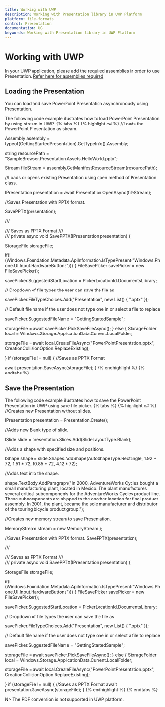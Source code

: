 ```yaml
---
title: Working with UWP
description: Working with Presentation library in UWP Platform
platform: file-formats
control: Presentation
documentation: UG
keywords: Working with Presentation library in UWP Platform
---
```


# Working with UWP

In your UWP application, please add the required assemblies in order to use Presentation. [Refer here for assemblies required](/File-Formats/Presentation/Assemblies-Required)

## Loading the Presentation

You can load and save PowerPoint Presentation asynchronously using Presentation. 

The following code example illustrates how to load PowerPoint Presentation by using stream in UWP.
{% tabs %}
{% highlight c# %}
//Loads the PowerPoint Presentation as stream.

Assembly assembly = typeof(GettingStartedPresentation).GetTypeInfo().Assembly;

string resourcePath = "SampleBrowser.Presentation.Assets.HelloWorld.pptx";

Stream fileStream = assembly.GetManifestResourceStream(resourcePath);

//Loads or opens existing Presentation using open method of Presentation class.

IPresentation presentation = await Presentation.OpenAsync(fileStream);

//Saves Presentation with PPTX format.

SavePPTX(presentation);

/// <summary>
/// Saves as PPTX Format
/// </summary>
/// <param name="presentation"></param>
private async void SavePPTX(IPresentation presentation)
{

StorageFile storageFile;

if(!(Windows.Foundation.Metadata.ApiInformation.IsTypePresent("Windows.Phone.UI.Input.HardwareButtons")))
{
  FileSavePicker savePicker = new FileSavePicker();

  savePicker.SuggestedStartLocation = PickerLocationId.DocumentsLibrary;

  // Dropdown of file types the user can save the file as 

  savePicker.FileTypeChoices.Add("Presentation", new List<string>() { ".pptx" });

  // Default file name if the user does not type one in or select a file to replace
 
  savePicker.SuggestedFileName = "GettingStartedSample";

  storageFile = await savePicker.PickSaveFileAsync();
}
else
{
  StorageFolder local = Windows.Storage.ApplicationData.Current.LocalFolder;

  storageFile = await local.CreateFileAsync("PowerPointPresentation.pptx", CreationCollisionOption.ReplaceExisting);

}
if (storageFile != null)
  {
   //Saves as PPTX Format

   await presentation.SaveAsync(storageFile);
  }
{% endhighlight %}
{% endtabs %}

## Save the Presentation

The following code example illustrates how to save the PowerPoint Presentation in UWP using save file picker.
{% tabs %}
{% highlight c# %}
//Creates new Presentation without slides.

IPresentation presentation = Presentation.Create();

//Adds new Blank type of slide.

ISlide slide = presentation.Slides.Add(SlideLayoutType.Blank);

//Adds a shape with specified size and positions.

IShape shape = slide.Shapes.AddShape(AutoShapeType.Rectangle, 1.92 * 72, 1.51 * 72, 10.85 * 72, 4.12 * 72);

//Adds text into the shape.

shape.TextBody.AddParagraph("In 2000, AdventureWorks Cycles bought a small manufacturing plant, located in Mexico. The plant manufactures several critical subcomponents for the AdventureWorks Cycles product line. These subcomponents are shipped to the another location for final product assembly. In 2001, the plant, became the sole manufacturer and distributor of the touring bicycle product group.");

//Creates new memory stream to save Presentation.

MemoryStream stream = new MemoryStream();

//Saves Presentation with PPTX format.
SavePPTX(presentation);

/// <summary>
/// Saves as PPTX Format
/// </summary>
/// <param name="presentation"></param>
private async void SavePPTX(IPresentation presentation)
{

StorageFile storageFile;

if(!(Windows.Foundation.Metadata.ApiInformation.IsTypePresent("Windows.Phone.UI.Input.HardwareButtons")))
{
  FileSavePicker savePicker = new FileSavePicker();

  savePicker.SuggestedStartLocation = PickerLocationId.DocumentsLibrary;

  // Dropdown of file types the user can save the file as 

  savePicker.FileTypeChoices.Add("Presentation", new List<string>() { ".pptx" });

  // Default file name if the user does not type one in or select a file to replace 

  savePicker.SuggestedFileName = "GettingStartedSample";

  storageFile = await savePicker.PickSaveFileAsync();
}
else
{
  StorageFolder local = Windows.Storage.ApplicationData.Current.LocalFolder;

  storageFile = await local.CreateFileAsync("PowerPointPresentation.pptx", CreationCollisionOption.ReplaceExisting);

}
if (storageFile != null)
  {
   //Saves as PPTX Format
   await presentation.SaveAsync(storageFile);
  }
{% endhighlight %}
{% endtabs %}

N> The PDF conversion is not supported in UWP platform.
